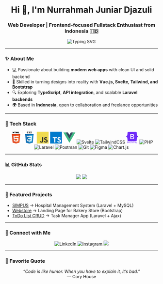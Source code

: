 <h1 align="center">Hi 👋, I'm Nurrahmah Juniar Djazuli</h1>
<h3 align="center">Web Developer | Frontend-focused Fullstack Enthusiast from Indonesia 🇮🇩</h3>

<p align="center">
  <img src="https://readme-typing-svg.herokuapp.com?font=Fira+Code&size=22&pause=1000&center=true&vCenter=true&width=600&lines=Welcome+to+my+GitHub!;I+love+building+modern+web+apps.;Frontend+focused+but+exploring+fullstack.;Let's+learn+and+grow+together!" alt="Typing SVG" />
</p>

---

### ✨ About Me
- 💻 Passionate about building **modern web apps** with clean UI and solid backend  
- 🎨 Skilled in turning designs into reality with **Vue.js, Svelte, Tailwind, and Bootstrap**  
- 🔍 Exploring **TypeScript**, **API integration**, and scalable **Laravel backends**  
- 🌍 Based in **Indonesia**, open to collaboration and freelance opportunities  

---

### 🧰 Tech Stack
<p align="center">
  <!-- Frontend -->
  <img src="https://raw.githubusercontent.com/devicons/devicon/master/icons/html5/html5-original-wordmark.svg" alt="HTML5" width="40" height="40"/>
  <img src="https://raw.githubusercontent.com/devicons/devicon/master/icons/css3/css3-original-wordmark.svg" alt="CSS3" width="40" height="40"/>
  <img src="https://raw.githubusercontent.com/devicons/devicon/master/icons/javascript/javascript-original.svg" alt="JavaScript" width="40" height="40"/>
  <img src="https://raw.githubusercontent.com/devicons/devicon/master/icons/typescript/typescript-original.svg" alt="TypeScript" width="40" height="40"/>
  <img src="https://raw.githubusercontent.com/devicons/devicon/master/icons/vuejs/vuejs-original.svg" alt="Vue.js" width="40" height="40"/>
  <img src="https://upload.wikimedia.org/wikipedia/commons/1/1b/Svelte_Logo.svg" alt="Svelte" width="40" height="40"/>
  <img src="https://www.vectorlogo.zone/logos/tailwindcss/tailwindcss-icon.svg" alt="TailwindCSS" width="40" height="40"/>
  <img src="https://raw.githubusercontent.com/devicons/devicon/master/icons/bootstrap/bootstrap-plain-wordmark.svg" alt="Bootstrap" width="40" height="40"/>
  
  <!-- Backend -->
  <img src="https://cdn.jsdelivr.net/gh/devicons/devicon/icons/php/php-original.svg" alt="PHP" width="40" height="40"/>
  <img src="https://cdn.jsdelivr.net/gh/devicons/devicon/icons/laravel/laravel-plain-wordmark.svg" alt="Laravel" width="40" height="40"/>
  <img src="https://www.vectorlogo.zone/logos/getpostman/getpostman-icon.svg" alt="Postman" width="40" height="40"/>

  <!-- Tools -->
  <img src="https://git-scm.com/images/logos/downloads/Git-Icon-1788C.png" alt="Git" width="40" height="40"/>
  <img src="https://www.vectorlogo.zone/logos/figma/figma-icon.svg" alt="Figma" width="40" height="40"/>
  <img src="https://www.chartjs.org/media/logo-title.svg" alt="Chart.js" width="40" height="40"/>
</p>

---

### 📊 GitHub Stats
<p align="center">
  <img src="https://github-readme-stats.vercel.app/api?username=nurrahmahjdj&show_icons=true&theme=radical" width="48%" />
  <img src="https://github-readme-streak-stats.herokuapp.com?user=nurrahmahjdj&theme=radical&hide_border=false" width="48%"/>
</p>

---

### 🚀 Featured Projects
- [SIMPUS](https://github.com/nurrahmahjdj/simpus) → Hospital Management System (Laravel + MySQL)  
- [Webstore](https://github.com/nurrahmahjdj/HRIS) → Landing Page for Bakery Store (Bootstrap)  
- [ToDo List CRUD](https://github.com/nurrahmahjdj/laravel_nurrahmahjdj) → Task Manager App (Laravel + Ajax)  

---

### 📱 Connect with Me
<p align="center">
  <a href="https://linkedin.com/in/nurrahmahjdj" target="_blank">
    <img src="https://raw.githubusercontent.com/rahuldkjain/github-profile-readme-generator/master/src/images/icons/Social/linked-in-alt.svg" alt="LinkedIn" height="30" width="40"/>
  </a>
  <a href="https://instagram.com/nurrahmahjdj" target="_blank">
    <img src="https://raw.githubusercontent.com/rahuldkjain/github-profile-readme-generator/master/src/images/icons/Social/instagram.svg" alt="Instagram" height="30" width="40"/>
  </a>
  <a href="mailto:nurrahmahjuniardj@gmail.com">
    <img src="https://img.shields.io/badge/Gmail-D14836?style=flat&logo=gmail&logoColor=white"/>
  </a>
</p>

---

### 💬 Favorite Quote
<p align="center"><i>“Code is like humor. When you have to explain it, it’s bad.”</i><br>— Cory House</p>
